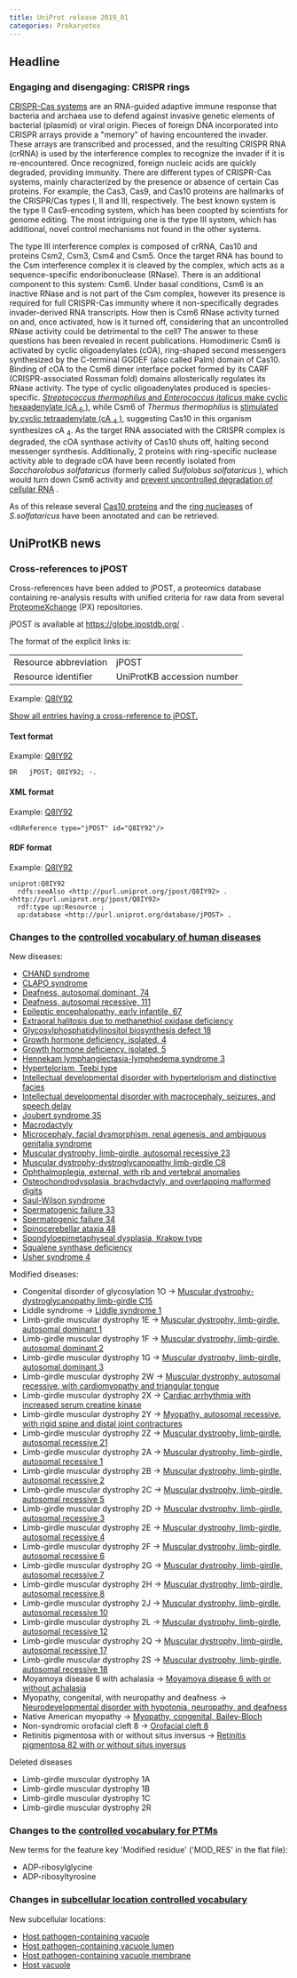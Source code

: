 ```yaml
---
title: UniProt release 2019_01
categories: Prokaryotes
---
```


## Headline

### Engaging and disengaging: CRISPR rings

[CRISPR-Cas systems](https://www.ncbi.nlm.nih.gov/pubmed/30193985) are an RNA-guided adaptive immune response that bacteria and archaea use to defend against invasive genetic elements of bacterial (plasmid) or viral origin. Pieces of foreign DNA incorporated into CRISPR arrays provide a "memory" of having encountered the invader. These arrays are transcribed and processed, and the resulting CRISPR RNA (crRNA) is used by the interference complex to recognize the invader if it is re-encountered. Once recognized, foreign nucleic acids are quickly degraded, providing immunity. There are different types of CRISPR-Cas systems, mainly characterized by the presence or absence of certain Cas proteins. For example, the Cas3, Cas9, and Cas10 proteins are hallmarks of the CRISPR/Cas types I, II and III, respectively. The best known system is the type II Cas9-encoding system, which has been coopted by scientists for genome editing. The most intriguing one is the type III system, which has additional, novel control mechanisms not found in the other systems.

The type III interference complex is composed of crRNA, Cas10 and proteins Csm2, Csm3, Csm4 and Csm5. Once the target RNA has bound to the Csm interference complex it is cleaved by the complex, which acts as a sequence-specific endoribonuclease (RNase). There is an additional component to this system: Csm6. Under basal conditions, Csm6 is an inactive RNase and is not part of the Csm complex, however its presence is required for full CRISPR-Cas immunity where it non-specifically degrades invader-derived RNA transcripts. How then is Csm6 RNase activity turned on and, once activated, how is it turned off, considering that an uncontrolled RNase activity could be detrimental to the cell? The answer to these questions has been revealed in recent publications. Homodimeric Csm6 is activated by cyclic oligoadenylates (cOA), ring-shaped second messengers synthesized by the C-terminal GGDEF (also called Palm) domain of Cas10. Binding of cOA to the Csm6 dimer interface pocket formed by its CARF (CRISPR-associated Rossman fold) domains allosterically regulates its RNase activity. The type of cyclic oligoadenylates produced is species-specific. [*Streptococcus thermophilus* and *Enterococcus italicus* make cyclic hexaadenylate (cA <sub>6</sub> )](https://www.ncbi.nlm.nih.gov/pubmed/28663439,28722012), while Csm6 of *Thermus thermophilus* is [stimulated by cyclic tetraadenylate (cA <sub>4</sub> )](https://www.ncbi.nlm.nih.gov/pubmed/28663439,28722012), suggesting Cas10 in this organism synthesizes cA <sub>4</sub>. As the target RNA associated with the CRISPR complex is degraded, the cOA synthase activity of Cas10 shuts off, halting second messenger synthesis. Additionally, 2 proteins with ring-specific nuclease activity able to degrade cOA have been recently isolated from *Saccharolobus solfataricus* (formerly called *Sulfolobus solfataricus* ), which would turn down Csm6 activity and [prevent uncontrolled degradation of cellular RNA](https://www.ncbi.nlm.nih.gov/pubmed/30232454) .

As of this release several [Cas10 proteins](http://www.uniprot.org/uniprot/?query=accession:E6LHV7+OR+accession:A0A0A7HFE1+OR+accession:Q53W19) and the [ring nucleases](http://www.uniprot.org/uniprot/?query=accession:Q7LYJ6+OR+accession:Q97YD2) of *S.solfataricus* have been annotated and can be retrieved.

## UniProtKB news

### Cross-references to jPOST

Cross-references have been added to jPOST, a proteomics database containing re-analysis results with unified criteria for raw data from several [ProteomeXchange](http://www.proteomexchange.org/) (PX) repositories.

jPOST is available at <https://globe.jpostdb.org/> .

The format of the explicit links is:

|                       |                            |
|:----------------------|:---------------------------|
| Resource abbreviation | jPOST                      |
| Resource identifier   | UniProtKB accession number |

Example: [Q8IY92](http://www.uniprot.org/uniprot/Q8IY92)

[Show all entries having a cross-reference to jPOST.](http://www.uniprot.org/uniprot/?query=database:jpost&sort=score)

#### Text format

Example: [Q8IY92](http://www.uniprot.org/uniprot/Q8IY92.txt)

    DR   jPOST; Q8IY92; -.

#### XML format

Example: [Q8IY92](http://www.uniprot.org/uniprot/Q8IY92.xml)

    <dbReference type="jPOST" id="Q8IY92"/>

#### RDF format

Example: [Q8IY92](http://www.uniprot.org/uniprot/Q8IY92.ttl)

    uniprot:Q8IY92
      rdfs:seeAlso <http://purl.uniprot.org/jpost/Q8IY92> .
    <http://purl.uniprot.org/jpost/Q8IY92>
      rdf:type up:Resource ;
      up:database <http://purl.uniprot.org/database/jPOST> .

### Changes to the [controlled vocabulary of human diseases](https://ftp.uniprot.org/pub/databases/uniprot/current_release/knowledgebase/complete/docs/humdisease)

New diseases:

-   [CHAND syndrome](http://www.uniprot.org/diseases/DI-05366)
-   [CLAPO syndrome](http://www.uniprot.org/diseases/DI-05367)
-   [Deafness, autosomal dominant, 74](http://www.uniprot.org/diseases/DI-05344)
-   [Deafness, autosomal recessive, 111](http://www.uniprot.org/diseases/DI-05349)
-   [Epileptic encephalopathy, early infantile, 67](http://www.uniprot.org/diseases/DI-05345)
-   [Extraoral halitosis due to methanethiol oxidase deficiency](http://www.uniprot.org/diseases/DI-05353)
-   [Glycosylphosphatidylinositol biosynthesis defect 18](http://www.uniprot.org/diseases/DI-05347)
-   [Growth hormone deficiency, isolated, 4](http://www.uniprot.org/diseases/DI-05358)
-   [Growth hormone deficiency, isolated, 5](http://www.uniprot.org/diseases/DI-05359)
-   [Hennekam lymphangiectasia-lymphedema syndrome 3](http://www.uniprot.org/diseases/DI-05355)
-   [Hypertelorism, Teebi type](http://www.uniprot.org/diseases/DI-05364)
-   [Intellectual developmental disorder with hypertelorism and distinctive facies](http://www.uniprot.org/diseases/DI-05352)
-   [Intellectual developmental disorder with macrocephaly, seizures, and speech delay](http://www.uniprot.org/diseases/DI-05360)
-   [Joubert syndrome 35](http://www.uniprot.org/diseases/DI-05361)
-   [Macrodactyly](http://www.uniprot.org/diseases/DI-05365)
-   [Microcephaly, facial dysmorphism, renal agenesis, and ambiguous genitalia syndrome](http://www.uniprot.org/diseases/DI-05346)
-   [Muscular dystrophy, limb-girdle, autosomal recessive 23](http://www.uniprot.org/diseases/DI-05343)
-   [Muscular dystrophy-dystroglycanopathy limb-girdle C8](http://www.uniprot.org/diseases/DI-05342)
-   [Ophthalmoplegia, external, with rib and vertebral anomalies](http://www.uniprot.org/diseases/DI-05356)
-   [Osteochondrodysplasia, brachydactyly, and overlapping malformed digits](http://www.uniprot.org/diseases/DI-05363)
-   [Saul-Wilson syndrome](http://www.uniprot.org/diseases/DI-05354)
-   [Spermatogenic failure 33](http://www.uniprot.org/diseases/DI-05350)
-   [Spermatogenic failure 34](http://www.uniprot.org/diseases/DI-05351)
-   [Spinocerebellar ataxia 48](http://www.uniprot.org/diseases/DI-05368)
-   [Spondyloepimetaphyseal dysplasia, Krakow type](http://www.uniprot.org/diseases/DI-05362)
-   [Squalene synthase deficiency](http://www.uniprot.org/diseases/DI-05357)
-   [Usher syndrome 4](http://www.uniprot.org/diseases/DI-05348)

Modified diseases:

-   Congenital disorder of glycosylation 1O -&gt; [Muscular dystrophy-dystroglycanopathy limb-girdle C15](http://www.uniprot.org/diseases/DI-02496)
-   Liddle syndrome -&gt; [Liddle syndrome 1](http://www.uniprot.org/diseases/DI-01905)
-   Limb-girdle muscular dystrophy 1E -&gt; [Muscular dystrophy, limb-girdle, autosomal dominant 1](http://www.uniprot.org/diseases/DI-03434)
-   Limb-girdle muscular dystrophy 1F -&gt; [Muscular dystrophy, limb-girdle, autosomal dominant 2](http://www.uniprot.org/diseases/DI-04143)
-   Limb-girdle muscular dystrophy 1G -&gt; [Muscular dystrophy, limb-girdle, autosomal dominant 3](http://www.uniprot.org/diseases/DI-04211)
-   Limb-girdle muscular dystrophy 2W -&gt; [Muscular dystrophy, autosomal recessive, with cardiomyopathy and triangular tongue](http://www.uniprot.org/diseases/DI-04660)
-   Limb-girdle muscular dystrophy 2X -&gt; [Cardiac arrhythmia with increased serum creatine kinase](http://www.uniprot.org/diseases/DI-04650)
-   Limb-girdle muscular dystrophy 2Y -&gt; [Myopathy, autosomal recessive, with rigid spine and distal joint contractures](http://www.uniprot.org/diseases/DI-04804)
-   Limb-girdle muscular dystrophy 2Z -&gt; [Muscular dystrophy, limb-girdle, autosomal recessive 21](http://www.uniprot.org/diseases/DI-04915)
-   Limb-girdle muscular dystrophy 2A -&gt; [Muscular dystrophy, limb-girdle, autosomal recessive 1](http://www.uniprot.org/diseases/DI-00658)
-   Limb-girdle muscular dystrophy 2B -&gt; [Muscular dystrophy, limb-girdle, autosomal recessive 2](http://www.uniprot.org/diseases/DI-00659)
-   Limb-girdle muscular dystrophy 2C -&gt; [Muscular dystrophy, limb-girdle, autosomal recessive 5](http://www.uniprot.org/diseases/DI-00660)
-   Limb-girdle muscular dystrophy 2D -&gt; [Muscular dystrophy, limb-girdle, autosomal recessive 3](http://www.uniprot.org/diseases/DI-00661)
-   Limb-girdle muscular dystrophy 2E -&gt; [Muscular dystrophy, limb-girdle, autosomal recessive 4](http://www.uniprot.org/diseases/DI-00662)
-   Limb-girdle muscular dystrophy 2F -&gt; [Muscular dystrophy, limb-girdle, autosomal recessive 6](http://www.uniprot.org/diseases/DI-00663)
-   Limb-girdle muscular dystrophy 2G -&gt; [Muscular dystrophy, limb-girdle, autosomal recessive 7](http://www.uniprot.org/diseases/DI-00664)
-   Limb-girdle muscular dystrophy 2H -&gt; [Muscular dystrophy, limb-girdle, autosomal recessive 8](http://www.uniprot.org/diseases/DI-00665)
-   Limb-girdle muscular dystrophy 2J -&gt; [Muscular dystrophy, limb-girdle, autosomal recessive 10](http://www.uniprot.org/diseases/DI-00667)
-   Limb-girdle muscular dystrophy 2L -&gt; [Muscular dystrophy, limb-girdle, autosomal recessive 12](http://www.uniprot.org/diseases/DI-02703)
-   Limb-girdle muscular dystrophy 2Q -&gt; [Muscular dystrophy, limb-girdle, autosomal recessive 17](http://www.uniprot.org/diseases/DI-03000)
-   Limb-girdle muscular dystrophy 2S -&gt; [Muscular dystrophy, limb-girdle, autosomal recessive 18](http://www.uniprot.org/diseases/DI-03850)
-   Moyamoya disease 6 with achalasia -&gt; [Moyamoya disease 6 with or without achalasia](http://www.uniprot.org/diseases/DI-04074)
-   Myopathy, congenital, with neuropathy and deafness -&gt; [Neurodevelopmental disorder with hypotonia, neuropathy, and deafness](http://www.uniprot.org/diseases/DI-05015)
-   Native American myopathy -&gt; [Myopathy, congenital, Bailey-Bloch](http://www.uniprot.org/diseases/DI-03974)
-   Non-syndromic orofacial cleft 8 -&gt; [Orofacial cleft 8](http://www.uniprot.org/diseases/DI-00829)
-   Retinitis pigmentosa with or without situs inversus -&gt; [Retinitis pigmentosa 82 with or without situs inversus](http://www.uniprot.org/diseases/DI-03887)

Deleted diseases

-   Limb-girdle muscular dystrophy 1A
-   Limb-girdle muscular dystrophy 1B
-   Limb-girdle muscular dystrophy 1C
-   Limb-girdle muscular dystrophy 2R

### Changes to the [controlled vocabulary for PTMs](https://ftp.uniprot.org/pub/databases/uniprot/current_release/knowledgebase/complete/docs/ptmlist)

New terms for the feature key 'Modified residue' ('MOD\_RES' in the flat file):

-   ADP-ribosylglycine
-   ADP-ribosyltyrosine

### Changes in [subcellular location controlled vocabulary](https://ftp.uniprot.org/pub/databases/uniprot/current_release/knowledgebase/complete/docs/subcell)

New subcellular locations:

-   [Host pathogen-containing vacuole](http://www.uniprot.org/locations/SL-0507)
-   [Host pathogen-containing vacuole lumen](http://www.uniprot.org/locations/SL-0508)
-   [Host pathogen-containing vacuole membrane](http://www.uniprot.org/locations/SL-0509)
-   [Host vacuole](http://www.uniprot.org/locations/SL-0506)
